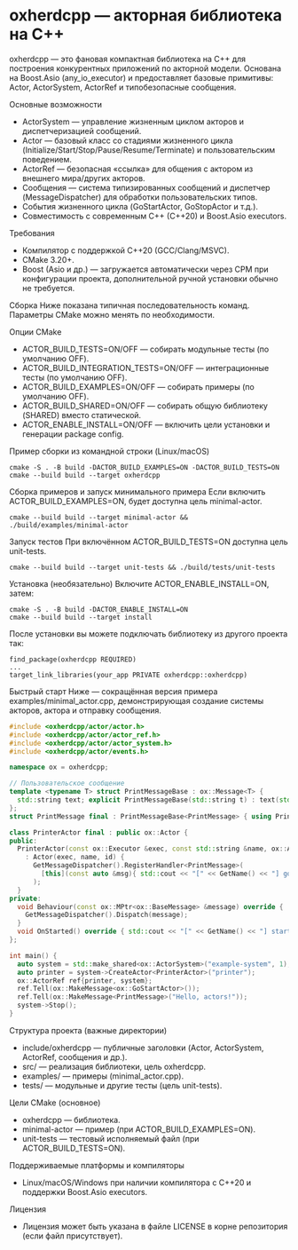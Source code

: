 # oxherdcpp — акторная библиотека на C++

oxherdcpp — это фановая компактная библиотека на C++ для построения конкурентных приложений по акторной модели. Основана на Boost.Asio (any_io_executor) и предоставляет базовые примитивы: Actor, ActorSystem, ActorRef и типобезопасные сообщения.

Основные возможности
- ActorSystem — управление жизненным циклом акторов и диспетчеризацией сообщений.
- Actor — базовый класс со стадиями жизненного цикла (Initialize/Start/Stop/Pause/Resume/Terminate) и пользовательским поведением.
- ActorRef — безопасная «ссылка» для общения с актором из внешнего мира/других акторов.
- Сообщения — система типизированных сообщений и диспетчер (MessageDispatcher) для обработки пользовательских типов.
- События жизненного цикла (GoStartActor, GoStopActor и т.д.).
- Совместимость с современным C++ (C++20) и Boost.Asio executors.

Требования
- Компилятор с поддержкой C++20 (GCC/Clang/MSVC).
- CMake 3.20+.
- Boost (Asio и др.) — загружается автоматически через CPM при конфигурации проекта, дополнительной ручной установки обычно не требуется.

Сборка
Ниже показана типичная последовательность команд. Параметры CMake можно менять по необходимости.

Опции CMake
- ACTOR_BUILD_TESTS=ON/OFF — собирать модульные тесты (по умолчанию OFF).
- ACTOR_BUILD_INTEGRATION_TESTS=ON/OFF — интеграционные тесты (по умолчанию OFF).
- ACTOR_BUILD_EXAMPLES=ON/OFF — собирать примеры (по умолчанию OFF).
- ACTOR_BUILD_SHARED=ON/OFF — собирать общую библиотеку (SHARED) вместо статической.
- ACTOR_ENABLE_INSTALL=ON/OFF — включить цели установки и генерации package config.

Пример сборки из командной строки (Linux/macOS)
```
cmake -S . -B build -DACTOR_BUILD_EXAMPLES=ON -DACTOR_BUILD_TESTS=ON
cmake --build build --target oxherdcpp
```

Сборка примеров и запуск минимального примера
Если включить ACTOR_BUILD_EXAMPLES=ON, будет доступна цель minimal-actor.
```
cmake --build build --target minimal-actor && ./build/examples/minimal-actor
```

Запуск тестов
При включённом ACTOR_BUILD_TESTS=ON доступна цель unit-tests.
```
cmake --build build --target unit-tests && ./build/tests/unit-tests
```

Установка (необязательно)
Включите ACTOR_ENABLE_INSTALL=ON, затем:
```
cmake -S . -B build -DACTOR_ENABLE_INSTALL=ON
cmake --build build --target install
```
После установки вы можете подключать библиотеку из другого проекта так:
```
find_package(oxherdcpp REQUIRED)
...
target_link_libraries(your_app PRIVATE oxherdcpp::oxherdcpp)
```

Быстрый старт
Ниже — сокращённая версия примера examples/minimal_actor.cpp, демонстрирующая создание системы акторов, актора и отправку сообщения.
```cpp
#include <oxherdcpp/actor/actor.h>
#include <oxherdcpp/actor/actor_ref.h>
#include <oxherdcpp/actor/actor_system.h>
#include <oxherdcpp/actor/events.h>

namespace ox = oxherdcpp;

// Пользовательское сообщение
template <typename T> struct PrintMessageBase : ox::Message<T> {
  std::string text; explicit PrintMessageBase(std::string t) : text(std::move(t)) {}
};
struct PrintMessage final : PrintMessageBase<PrintMessage> { using PrintMessageBase::PrintMessageBase; };

class PrinterActor final : public ox::Actor {
public:
  PrinterActor(const ox::Executor &exec, const std::string &name, ox::ActorId id)
    : Actor(exec, name, id) {
      GetMessageDispatcher().RegisterHandler<PrintMessage>(
        [this](const auto &msg){ std::cout << "[" << GetName() << "] got: " << msg->text << std::endl; }
      );
  }
private:
  void Behaviour(const ox::MPtr<ox::BaseMessage> &message) override {
    GetMessageDispatcher().Dispatch(message);
  }
  void OnStarted() override { std::cout << "[" << GetName() << "] started\n"; }
};

int main() {
  auto system = std::make_shared<ox::ActorSystem>("example-system", 1);
  auto printer = system->CreateActor<PrinterActor>("printer");
  ox::ActorRef ref{printer, system};
  ref.Tell(ox::MakeMessage<ox::GoStartActor>());
  ref.Tell(ox::MakeMessage<PrintMessage>("Hello, actors!"));
  system->Stop();
}
```

Структура проекта (важные директории)
- include/oxherdcpp — публичные заголовки (Actor, ActorSystem, ActorRef, сообщения и др.).
- src/ — реализация библиотеки, цель oxherdcpp.
- examples/ — примеры (minimal_actor.cpp).
- tests/ — модульные и другие тесты (цель unit-tests).

Цели CMake (основное)
- oxherdcpp — библиотека.
- minimal-actor — пример (при ACTOR_BUILD_EXAMPLES=ON).
- unit-tests — тестовый исполняемый файл (при ACTOR_BUILD_TESTS=ON).

Поддерживаемые платформы и компиляторы
- Linux/macOS/Windows при наличии компилятора с C++20 и поддержки Boost.Asio executors.

Лицензия
- Лицензия может быть указана в файле LICENSE в корне репозитория (если файл присутствует).

